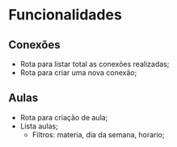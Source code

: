 # Funcionalidades

## Conexões
- Rota para listar total as conexões realizadas;
- Rota para criar uma nova conexão;

## Aulas
- Rota para criação de aula;
- Lista aulas;
    - Filtros: materia, dia da semana, horario;